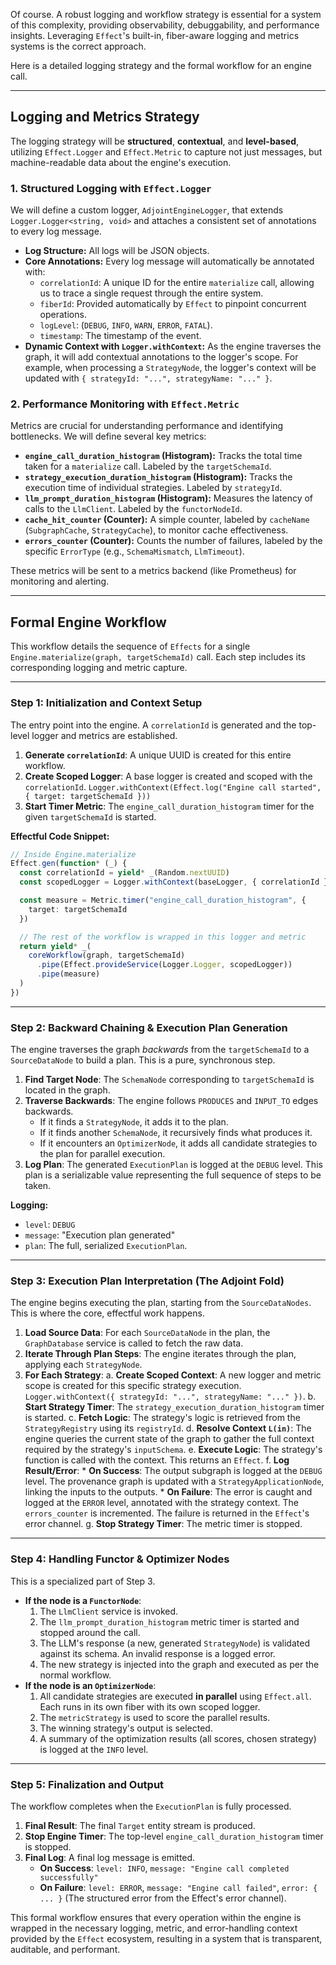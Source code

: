 Of course. A robust logging and workflow strategy is essential for a system of this complexity, providing observability, debuggability, and performance insights. Leveraging `Effect`'s built-in, fiber-aware logging and metrics systems is the correct approach.

Here is a detailed logging strategy and the formal workflow for an engine call.

---

## Logging and Metrics Strategy

The logging strategy will be **structured**, **contextual**, and **level-based**, utilizing `Effect.Logger` and `Effect.Metric` to capture not just messages, but machine-readable data about the engine's execution.

### 1\. **Structured Logging with `Effect.Logger`**

We will define a custom logger, `AdjointEngineLogger`, that extends `Logger.Logger<string, void>` and attaches a consistent set of annotations to every log message.

- **Log Structure:** All logs will be JSON objects.
- **Core Annotations:** Every log message will automatically be annotated with:
  - `correlationId`: A unique ID for the entire `materialize` call, allowing us to trace a single request through the entire system.
  - `fiberId`: Provided automatically by `Effect` to pinpoint concurrent operations.
  - `logLevel`: (`DEBUG`, `INFO`, `WARN`, `ERROR`, `FATAL`).
  - `timestamp`: The timestamp of the event.
- **Dynamic Context with `Logger.withContext`:** As the engine traverses the graph, it will add contextual annotations to the logger's scope. For example, when processing a `StrategyNode`, the logger's context will be updated with `{ strategyId: "...", strategyName: "..." }`.

### 2\. **Performance Monitoring with `Effect.Metric`**

Metrics are crucial for understanding performance and identifying bottlenecks. We will define several key metrics:

- **`engine_call_duration_histogram` (Histogram):** Tracks the total time taken for a `materialize` call. Labeled by the `targetSchemaId`.
- **`strategy_execution_duration_histogram` (Histogram):** Tracks the execution time of individual strategies. Labeled by `strategyId`.
- **`llm_prompt_duration_histogram` (Histogram):** Measures the latency of calls to the `LlmClient`. Labeled by the `functorNodeId`.
- **`cache_hit_counter` (Counter):** A simple counter, labeled by `cacheName` (`SubgraphCache`, `StrategyCache`), to monitor cache effectiveness.
- **`errors_counter` (Counter):** Counts the number of failures, labeled by the specific `ErrorType` (e.g., `SchemaMismatch`, `LlmTimeout`).

These metrics will be sent to a metrics backend (like Prometheus) for monitoring and alerting.

---

## Formal Engine Workflow

This workflow details the sequence of `Effects` for a single `Engine.materialize(graph, targetSchemaId)` call. Each step includes its corresponding logging and metric capture.

---

### **Step 1: Initialization and Context Setup**

The entry point into the engine. A `correlationId` is generated and the top-level logger and metrics are established.

1.  **Generate `correlationId`**: A unique UUID is created for this entire workflow.
2.  **Create Scoped Logger**: A base logger is created and scoped with the `correlationId`. `Logger.withContext(Effect.log("Engine call started", { target: targetSchemaId }))`
3.  **Start Timer Metric**: The `engine_call_duration_histogram` timer for the given `targetSchemaId` is started.

**Effectful Code Snippet:**

```typescript
// Inside Engine.materialize
Effect.gen(function* (_) {
  const correlationId = yield* _(Random.nextUUID)
  const scopedLogger = Logger.withContext(baseLogger, { correlationId })

  const measure = Metric.timer("engine_call_duration_histogram", {
    target: targetSchemaId
  })

  // The rest of the workflow is wrapped in this logger and metric
  return yield* _(
    coreWorkflow(graph, targetSchemaId)
      .pipe(Effect.provideService(Logger.Logger, scopedLogger))
      .pipe(measure)
  )
})
```

---

### **Step 2: Backward Chaining & Execution Plan Generation**

The engine traverses the graph _backwards_ from the `targetSchemaId` to a `SourceDataNode` to build a plan. This is a pure, synchronous step.

1.  **Find Target Node**: The `SchemaNode` corresponding to `targetSchemaId` is located in the graph.
2.  **Traverse Backwards**: The engine follows `PRODUCES` and `INPUT_TO` edges backwards.
    - If it finds a `StrategyNode`, it adds it to the plan.
    - If it finds another `SchemaNode`, it recursively finds what produces it.
    - If it encounters an `OptimizerNode`, it adds all candidate strategies to the plan for parallel execution.
3.  **Log Plan**: The generated `ExecutionPlan` is logged at the `DEBUG` level. This plan is a serializable value representing the full sequence of steps to be taken.

**Logging:**

- `level`: `DEBUG`
- `message`: "Execution plan generated"
- `plan`: The full, serialized `ExecutionPlan`.

---

### **Step 3: Execution Plan Interpretation (The Adjoint Fold)**

The engine begins executing the plan, starting from the `SourceDataNodes`. This is where the core, effectful work happens.

1.  **Load Source Data**: For each `SourceDataNode` in the plan, the `GraphDatabase` service is called to fetch the raw data.
2.  **Iterate Through Plan Steps**: The engine iterates through the plan, applying each `StrategyNode`.
3.  **For Each Strategy**:
    a. **Create Scoped Context**: A new logger and metric scope is created for this specific strategy execution. `Logger.withContext({ strategyId: "...", strategyName: "..." })`.
    b. **Start Strategy Timer**: The `strategy_execution_duration_histogram` timer is started.
    c. **Fetch Logic**: The strategy's logic is retrieved from the `StrategyRegistry` using its `registryId`.
    d. **Resolve Context `L(in)`**: The engine queries the current state of the graph to gather the full context required by the strategy's `inputSchema`.
    e. **Execute Logic**: The strategy's function is called with the context. This returns an `Effect`.
    f. **Log Result/Error**: \* **On Success**: The output subgraph is logged at the `DEBUG` level. The provenance graph is updated with a `StrategyApplicationNode`, linking the inputs to the outputs. \* **On Failure**: The error is caught and logged at the `ERROR` level, annotated with the strategy context. The `errors_counter` is incremented. The failure is returned in the `Effect`'s error channel.
    g. **Stop Strategy Timer**: The metric timer is stopped.

---

### **Step 4: Handling Functor & Optimizer Nodes**

This is a specialized part of Step 3.

- **If the node is a `FunctorNode`**:
  1.  The `LlmClient` service is invoked.
  2.  The `llm_prompt_duration_histogram` metric timer is started and stopped around the call.
  3.  The LLM's response (a new, generated `StrategyNode`) is validated against its schema. An invalid response is a logged error.
  4.  The new strategy is injected into the graph and executed as per the normal workflow.
- **If the node is an `OptimizerNode`**:
  1.  All candidate strategies are executed **in parallel** using `Effect.all`. Each runs in its own fiber with its own scoped logger.
  2.  The `metricStrategy` is used to score the parallel results.
  3.  The winning strategy's output is selected.
  4.  A summary of the optimization results (all scores, chosen strategy) is logged at the `INFO` level.

---

### **Step 5: Finalization and Output**

The workflow completes when the `ExecutionPlan` is fully processed.

1.  **Final Result**: The final `Target` entity stream is produced.
2.  **Stop Engine Timer**: The top-level `engine_call_duration_histogram` timer is stopped.
3.  **Final Log**: A final log message is emitted.
    - **On Success**: `level: INFO`, `message: "Engine call completed successfully"`
    - **On Failure**: `level: ERROR`, `message: "Engine call failed"`, `error: { ... }` (The structured error from the Effect's error channel).

This formal workflow ensures that every operation within the engine is wrapped in the necessary logging, metric, and error-handling context provided by the `Effect` ecosystem, resulting in a system that is transparent, auditable, and performant.
